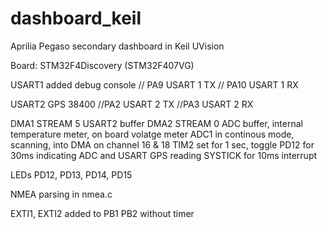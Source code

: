 dashboard_keil
==============

Aprilia Pegaso secondary dashboard in Keil UVision

Board: STM32F4Discovery (STM32F407VG)

USART1 added debug console // PA9 USART 1 TX
	                         // PA10 USART 1 RX
	                       
USART2 GPS 38400            //PA2 USART 2 TX
                            //PA3 USART 2 RX
                            
DMA1 STREAM 5 USART2 buffer
DMA2 STREAM 0 ADC buffer, internal temperature meter, on board volatge meter
ADC1 in continous mode, scanning, into DMA on channel 16 & 18
TIM2 set for 1 sec, toggle PD12 for 30ms indicating  ADC and USART GPS reading
SYSTICK for 10ms interrupt

LEDs PD12, PD13, PD14, PD15

NMEA parsing in nmea.c

EXTI1, EXTI2 added to PB1 PB2 without timer
